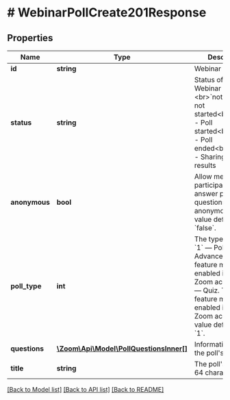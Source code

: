 # # WebinarPollCreate201Response

## Properties

Name | Type | Description | Notes
------------ | ------------- | ------------- | -------------
**id** | **string** | Webinar Poll ID | [optional]
**status** | **string** | Status of the Webinar Poll:&lt;br&gt;&#x60;notstart&#x60; - Poll not started&lt;br&gt;&#x60;started&#x60; - Poll started&lt;br&gt;&#x60;ended&#x60; - Poll ended&lt;br&gt;&#x60;sharing&#x60; - Sharing poll results | [optional]
**anonymous** | **bool** | Allow meeting participants to answer poll questions anonymously.   This value defaults to &#x60;false&#x60;. | [optional] [default to false]
**poll_type** | **int** | The type of poll:  * &#x60;1&#x60; — Poll.  * &#x60;2&#x60; — Advanced Poll. This feature must be enabled in your Zoom account.  * &#x60;3&#x60; — Quiz. This feature must be enabled in your Zoom account.    This value defaults to &#x60;1&#x60;. | [optional]
**questions** | [**\Zoom\Api\Model\PollQuestionsInner[]**](PollQuestionsInner.md) | Information about the poll&#39;s questions. | [optional]
**title** | **string** | The poll&#39;s title, up to 64 characters. | [optional]

[[Back to Model list]](../../README.md#models) [[Back to API list]](../../README.md#endpoints) [[Back to README]](../../README.md)
